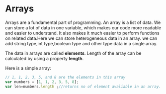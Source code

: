 # Arrays

Arrays are a fundamental part of programming. An array is a list of data. We can store a lot of data in one variable, which makes our code more readable and easier to understand. It also makes it much easier to perform functions on related data.Here we can store heterogeneous data in an array. we can add string type,int type,boolean type and other type data in a single array.

The data in arrays are called **elements**.
Length of the array can be calculated by using a property **length**.

Here is a simple array:

```javascript
// 1, 1, 2, 3, 5, and 8 are the elements in this array
var numbers = [1, 1, 2, 3, 5, 8];
var len=numbers.length ;//returns no of element avaliable in an array.
```
